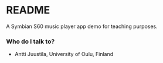 # README #

A Symbian S60 music player app demo for teaching purposes.

### Who do I talk to? ###

* Antti Juustila, University of Oulu, Finland